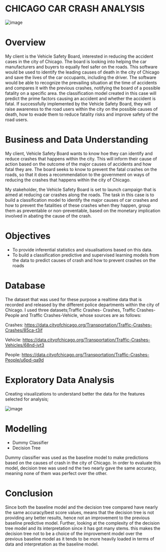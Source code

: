 # CHICAGO CAR CRASH ANALYSIS

![image](https://github.com/josiah-okumu/phase-3-project/assets/125944738/66d08945-aa4b-4832-8890-1e29971e523f)

# Overview
My client is the Vehicle Safety Board, interested in reducing the accident cases in the city of Chicago. The board is looking into helping the car manufacturers and buyers to equally feel safer on the roads. This software would be used to identify the leading causes of death in the city of Chicago and save the lives of the car occupants, including the driver. The software would be able to recognize the prevailing situation at the time of accidents and compares it with the previous crashes, notifying the board of a possible fatality on a specific area. the classification model created in this case will predict the prime factors causing an accident and whether the accident is fatal. If successfully implemented by the Vehicle Safety Board, they will raise awareness to the road users within the city on the possible causes of death, how to evade them to reduce fatality risks and improve safety of the road users.
# Business and Data Understanding
My client, Vehicle Safety Board wants to know hoe they can identify and reduce crashes that happens within the city. This will inform their cause of action based on the outcome of the major causes of accidents and how fatal they are. The board seeks to know to prevent the fatal crashes on the roads, so that it does a recommendation to the government on ways of reducing the crashes that happens within the city of Chicago.

My stakeholder, the Vehicle Safety Board is set to launch campaign that is aimed at reducing car crashes along the roads. The task in this case is to build a classification model to identify the major causes of car crashes and how to prevent the fatalities of these crashes when they happen, group them as preventable or non-preventable, based on the monetary implication involved in abating the cause of the crash.
# Objectives

* To provide inferential statistics and visualisations based on this data.
* To build a classification predictive and supervised learning models from the data to predict causes of crash and how to prevent crashes on the roads

# Database
The dataset that was used for these purpose a realtime data that is recorded and released by the different police departments within the city of Chicago. I used three datasets;Traffic Crashes- Crashes, Traffic Crashes-People and Traffic Crashes-Vehicle, whose sources are as follows:

Crashes: https://data.cityofchicago.org/Transportation/Traffic-Crashes-Crashes/85ca-t3if

Vehicle: https://data.cityofchicago.org/Transportation/Traffic-Crashes-Vehicles/68nd-jvt3

People: https://data.cityofchicago.org/Transportation/Traffic-Crashes-People/u6pd-qa9d

# Exploratory Data Analysis
Creating visualizations to understand better the data for the features selected for analysis;

![image](https://github.com/josiah-okumu/phase-3-project/assets/125944738/438f7475-caf3-4d9a-96ed-a6f2fb09b15e)


# Modelling
* Dummy Classifier
* Decision Tree

Dummy classifier was used as the baseline model to make predictions based on the causes of crash in the city of Chicago. In order to evaluate this model, decision tree was used nd the two nearly gave the same accuracy, meaning none of them was perfect over the other.

# Conclusion

Since both the baseline model and the decision tree compared have nearly the same accuracy/best score values, means that the decision tree is not providing any better results, hence not an improvement to the previous baseline predictive model. Further, looking at the complexity of the decision tree model and its interpretation since it has got many stems. this makes the decision tree not to be a choice of the improvement model over the previous baseline model as it tends to be more heavily loaded in terms of data and interpretation as the baseline model.

